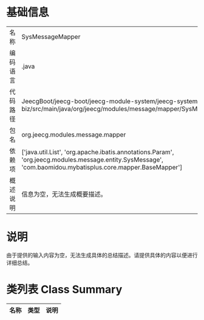 # 基础信息

|      |      |
|------|------|
| 名称 | SysMessageMapper |
| 编码语言 | .java |
| 代码路径 | JeecgBoot/jeecg-boot/jeecg-module-system/jeecg-system-biz/src/main/java/org/jeecg/modules/message/mapper/SysMessageMapper.java |
| 包名 | org.jeecg.modules.message.mapper |
| 依赖项 | ['java.util.List', 'org.apache.ibatis.annotations.Param', 'org.jeecg.modules.message.entity.SysMessage', 'com.baomidou.mybatisplus.core.mapper.BaseMapper'] |
| 概述说明 | 信息为空，无法生成概要描述。 |

# 说明

由于提供的输入内容为空，无法生成具体的总结描述。请提供具体的内容以便进行详细总结。

# 类列表 Class Summary

| 名称   | 类型  | 说明 |
|-------|------|-------------|




